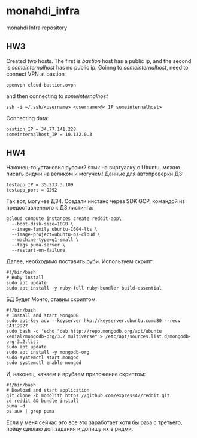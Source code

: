 # monahdi_infra
monahdi Infra repository
## HW3
Created two hosts. The first is *bastion* host has a public ip, and the second is *someinternalhost* has no public ip.
Goinng to *someinternalhost*, need to connect VPN at bastion
``` 
openvpn cloud-bastion.ovpn 
```
and then connecting to *someinternalhost* 
``` 
ssh -i ~/.ssh/<username> <username>@< IP someinternalhost> 
```

Connecting data:
``` 
bastion_IP = 34.77.141.228 
someinternalhost_IP = 10.132.0.3
```

## HW4
Наконец-то установил русский язык на виртуалку с Ubuntu, можно писать ридми на великом и могучем!
Данные для автопроверки ДЗ:
```
testapp_IP = 35.233.3.109
testapp_port = 9292
```

Так вот, могучее ДЗ4.
Создали инстанс через SDK GCP, командой из предоставленного к ДЗ листинга:
```
gcloud compute instances create reddit-app\
  --boot-disk-size=10GB \
  --image-family ubuntu-1604-lts \
  --image-project=ubuntu-os-cloud \
  --machine-type=g1-small \
  --tags puma-server \
  --restart-on-failure
  ```
  Далее, необходимо поставить руби. Используем скрипт:
  ```
#!/bin/bash
# Ruby install
sudo apt update
sudo apt install -y ruby-full ruby-bundler build-essential
```
БД будет Монго, ставим скриптом:
```
#!/bin/bash
# Install and start MongoDB
sudo apt-key adv --keyserver hkp://keyserver.ubuntu.com:80 --recv EA312927
sudo bash -c 'echo "deb http://repo.mongodb.org/apt/ubuntu xenial/mongodb-org/3.2 multiverse" > /etc/apt/sources.list.d/mongodb-org-3.2.list'
sudo apt update
sudo apt install -y mongodb-org
sudo systemctl start mongod
sudo systemctl enable mongod
```
И, наконец, качаем и врубаем приложение скриптом:
```
#!/bin/bash
# Dowload and start application
git clone -b monolith https://github.com/express42/reddit.git
cd reddit && bundle install
puma -d
ps aux | grep puma
```
Если у меня сейчас это все это заработает хотя бы раза с третьего, пойду сделаю доп.задания и допишу их в ридми.

